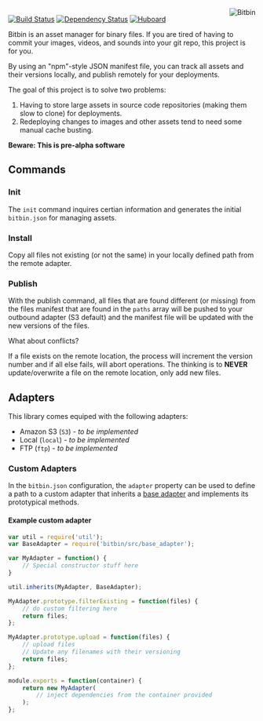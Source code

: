 <img src="http://assets.boxmeupapp.com/img/bitbin-logo.png" alt="Bitbin" align="right">

[![Build Status](https://travis-ci.org/bitbinio/bitbin.svg?branch=master)](https://travis-ci.org/bitbinio/bitbin)
[![Dependency Status](https://david-dm.org/bitbinio/bitbin.svg)](https://david-dm.org/bitbinio/bitbin)
[![Huboard](https://img.shields.io/badge/Hu-Board-7965cc.svg?style=flat)](https://huboard.com/boxmeup/Boxmeup)

Bitbin is an asset manager for binary files. If you are tired of having to commit your images, videos, and sounds into your
git repo, this project is for you.

<p style="clear: both"></p>

By using an "npm"-style JSON manifest file, you can track all assets and their versions locally, and publish remotely
for your deployments.

The goal of this project is to solve two problems:


1. Having to store large assets in source code repositories (making them slow to clone) for deployments.
2. Redeploying changes to images and other assets tend to need some manual cache busting.

**Beware: This is pre-alpha software**

## Commands

### Init

The `init` command inquires certian information and generates the initial `bitbin.json` for managing assets.

### Install

Copy all files not existing (or not the same) in your locally defined path from the remote adapter.

### Publish

With the publish command, all files that are found different (or missing) from the files manifest that are found in the
`paths` array will be pushed to your outbound adapter (S3 default) and the manifest file will be updated with the new
versions of the files.

What about conflicts?

If a file exists on the remote location, the process will increment the version number and if all else fails, will abort
operations. The thinking is to **NEVER** update/overwrite a file on the remote location, only add new files.

## Adapters

This library comes equiped with the following adapters:

* Amazon S3 (`S3`) - _to be implemented_
* Local (`local`) - _to be implemented_
* FTP (`ftp`) - _to be implemented_

### Custom Adapters

In the `bitbin.json` configuration, the `adapter` property can be used to define
a path to a custom adapter that inherits a [base adapter](https://github.com/cjsaylor/bitbin/blob/master/src/base_adapter.js)
and implements its prototypical methods.

#### Example custom adapter

```javascript
var util = require('util');
var BaseAdapter = require('bitbin/src/base_adapter');

var MyAdapter = function() {
    // Special constructor stuff here
}

util.inherits(MyAdapter, BaseAdapter);

MyAdapter.prototype.filterExisting = function(files) {
    // do custom filtering here
    return files;
};

MyAdapter.prototype.upload = function(files) {
    // upload files
    // Update any filenames with their versioning
    return files;
};

module.exports = function(container) {
    return new MyAdapter(
        // inject dependencies from the container provided
    );
};

```
